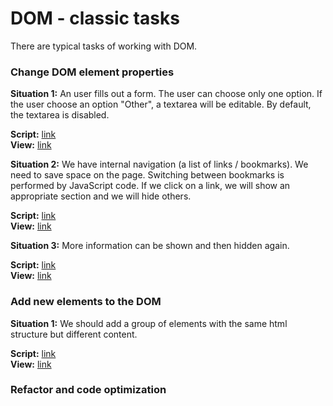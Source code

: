 # DOM - classic tasks

There are typical tasks of working with DOM.

### Change DOM element properties
**Situation 1:** An user fills out a form. 
The user can choose only one option.
If the user choose an option "Other", 
a textarea will be editable. 
By default, the textarea is disabled.  

**Script:** [link][1]  
**View:** [link][2]

**Situation 2:** We have internal navigation (a list of links / bookmarks). 
We need to save space on the page. Switching between bookmarks is performed by JavaScript code.
If we click on a link, we will show an appropriate section and we will hide others.

**Script:** [link][3]  
**View:** [link][4]

**Situation 3:** More information can be shown and then hidden again.

**Script:** [link][5]  
**View:** [link][6]

### Add new elements to the DOM
**Situation 1:** We should add a group of elements 
with the same html structure but different content.

**Script:** [link][7]  
**View:** [link][8]
### Refactor and code optimization

[1]: https://github.com/Marinarium/dom-classic-tasks/blob/master/change-properties/situation-1/script.js
[2]: https://marinarium.github.io/dom-classic-tasks/change-properties/situation-1
[3]: https://github.com/Marinarium/dom-classic-tasks/blob/master/change-properties/situation-2/script.js
[4]: https://marinarium.github.io/dom-classic-tasks/change-properties/situation-2
[5]: https://github.com/Marinarium/dom-classic-tasks/blob/master/change-properties/situation-3/script.js
[6]: https://marinarium.github.io/dom-classic-tasks/change-properties/situation-3
[7]: https://github.com/Marinarium/dom-classic-tasks/blob/master/add-elements/situation-1/script.js
[8]: https://marinarium.github.io/dom-classic-tasks/add-element/situation-1